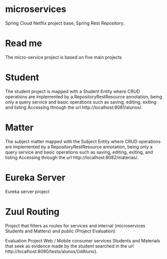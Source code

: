 # microservices
Spring Cloud Netflix project base, Spring Rest Repository.

# Read me
The micro-service project is based on five main projects

# Student
The student project is mapped with a Student Entity where CRUD operations are implemented by a RepositoryRestResource annotation, being only a query service and basic operations such as saving, editing, exiting and listing
Accessing through the url http://localhost:8081/alunos/.

# Matter
The subject matter mapped with the Subject Entity where CRUD operations are implemented by a RepositoryRestResource annotation, being only a query service and basic operations such as saving, editing, exiting, and listing
Accessing through the url http://localhost:8082/materias/.

# Eureka Server
Eureka server project

# Zuul Routing
Project that filters as routes for services and internal (microservices Students and Matters) and public (Project Evaluation)

Evaluation
Project Web / Mobile consumer services Students and Materials that seek as evidence made by the student searched in the url
http://localhost:8080/tests/alunos/{idAluno}.
